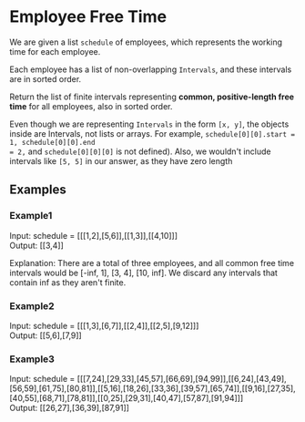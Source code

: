 # Employee Free Time

We are given a list <code>schedule</code> of employees, which represents the working time for each employee.

Each employee has a list of non-overlapping <code>Intervals</code>, and these intervals are in sorted order.

Return the list of finite intervals representing <b>common, positive-length free time</b> for all employees, also in sorted order.

Even though we are representing <code>Intervals</code> in the form <code>[x, y]</code>, the objects inside are Intervals, not lists or arrays. 
For example, <code>schedule[0][0].start = 1, schedule[0][0].end = 2,</code> and <code>schedule[0][0][0]</code> is not defined).  Also, we wouldn't include intervals like <code>[5, 5]</code> in our answer, as they have zero length

 


## Examples
### Example1
Input: schedule = [[[1,2],[5,6]],[[1,3]],[[4,10]]]	</br>
Output: [[3,4]]

Explanation: There are a total of three employees, and all common free time intervals would be [-inf, 1], [3, 4], [10, inf].
We discard any intervals that contain inf as they aren't finite.

### Example2
Input: schedule = [[[1,3],[6,7]],[[2,4]],[[2,5],[9,12]]]	</br>
Output: [[5,6],[7,9]]

### Example3
Input: schedule = [[[7,24],[29,33],[45,57],[66,69],[94,99]],[[6,24],[43,49],[56,59],[61,75],[80,81]],[[5,16],[18,26],[33,36],[39,57],[65,74]],[[9,16],[27,35],[40,55],[68,71],[78,81]],[[0,25],[29,31],[40,47],[57,87],[91,94]]]	</br>
Output: [[26,27],[36,39],[87,91]]